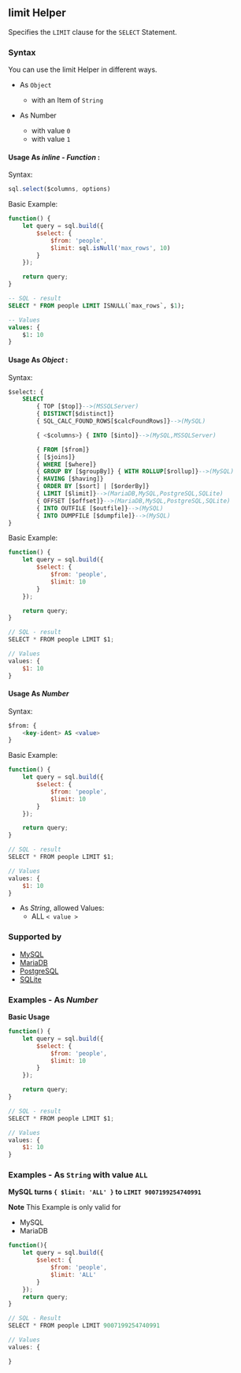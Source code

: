 ## limit Helper

Specifies the `LIMIT` clause for the `SELECT` Statement.

### Syntax
You can use the limit Helper in different ways.

- As `Object`

  - with an Item of `String`


- As Number

  - with value `0`
  - with value `1`

#### Usage As *inline - Function* :
Syntax:
```javascript
sql.select($columns, options)
```
Basic Example:
```javascript
function() {
	let query = sql.build({
		$select: {
			$from: 'people',
			$limit: sql.isNull('max_rows', 10)
		}
	});

	return query;
}
```

```sql
-- SQL - result
SELECT * FROM people LIMIT ISNULL(`max_rows`, $1);

-- Values
values: {
	$1: 10
}
```


#### Usage As *Object* :
Syntax:
```sql
$select: {
	SELECT
		{ TOP [$top]}-->(MSSQLServer)
		{ DISTINCT[$distinct]}
		{ SQL_CALC_FOUND_ROWS[$calcFoundRows]}-->(MySQL)

		{ <$columns>} { INTO [$into]}-->(MySQL,MSSQLServer)

		{ FROM [$from]}
		{ [$joins]}
		{ WHERE [$where]}
		{ GROUP BY [$groupBy]} { WITH ROLLUP[$rollup]}-->(MySQL)
		{ HAVING [$having]}
		{ ORDER BY [$sort] | [$orderBy]}
		{ LIMIT [$limit]}-->(MariaDB,MySQL,PostgreSQL,SQLite)
		{ OFFSET [$offset]}-->(MariaDB,MySQL,PostgreSQL,SQLite)
		{ INTO OUTFILE [$outfile]}-->(MySQL)
		{ INTO DUMPFILE [$dumpfile]}-->(MySQL)
}
```
Basic Example:
```javascript
function() {
	let query = sql.build({
		$select: {
			$from: 'people',
			$limit: 10
		}
	});

	return query;
}

// SQL - result
SELECT * FROM people LIMIT $1;

// Values
values: {
	$1: 10
}
```

#### Usage As *Number*
Syntax:
```sql
$from: {
	<key-ident> AS <value>
}
```
Basic Example:
```javascript
function() {
	let query = sql.build({
		$select: {
			$from: 'people',
			$limit: 10
		}
	});

	return query;
}

// SQL - result
SELECT * FROM people LIMIT $1;

// Values
values: {
	$1: 10
}
```

- As *String*, allowed Values:
  - ALL `< value >`

### Supported by

- [MySQL](https://dev.mysql.com/doc/refman/5.5/en/select.html#idm140536593160960)
- [MariaDB](https://mariadb.com/kb/en/library/limit/)
- [PostgreSQL](https://www.postgresql.org/docs/9.5/static/sql-select.html#SQL-LIMIT)
- [SQLite](https://sqlite.org/lang_select.html#limitoffset)


### Examples - As *Number*

**Basic Usage**

```javascript
function() {
	let query = sql.build({
		$select: {
			$from: 'people',
			$limit: 10
		}
	});

	return query;
}

// SQL - result
SELECT * FROM people LIMIT $1;

// Values
values: {
	$1: 10
}
```

### Examples - As `String` with value `ALL`

**MySQL turns `{ $limit: 'ALL' }` to `LIMIT 9007199254740991`**


**Note** This Example is only valid for
- MySQL
- MariaDB


```javascript
function(){
	let query = sql.build({
		$select: {
			$from: 'people',
			$limit: 'ALL'
		}
	});
	return query;
}

// SQL - Result
SELECT * FROM people LIMIT 9007199254740991

// Values
values: {

}
```
